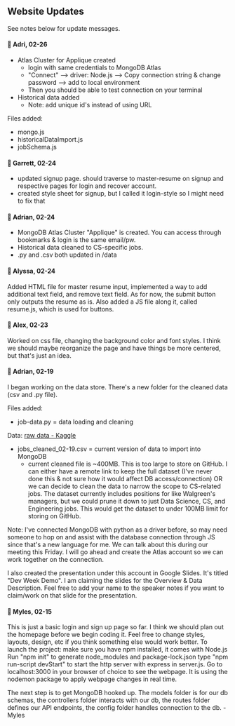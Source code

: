 ## Website Updates

See notes below for update messages.

#### 📍 Adri, 02-26
- Atlas Cluster for Applique created
  - login with same credentials to MongoDB Atlas
  - "Connect" --> driver: Node.js --> Copy connection string & change password --> add to local environment
  - Then you should be able to test connection on your terminal
- Historical data added
  - Note: add unique id's instead of using URL

Files added:
- mongo.js
- historicalDataImport.js
- jobSchema.js

#### 📍 Garrett, 02-24
- updated signup page. should traverse to master-resume on signup and respective pages for login and recover account.
- created style sheet for signup, but I called it login-style so I might need to fix that

#### 📍 Adrian, 02-24
- MongoDB Atlas Cluster "Applique" is created. You can access through bookmarks & login is the same email/pw.
- Historical data cleaned to CS-specific jobs.
- .py and .csv both updated in /data

#### 📍 Alyssa, 02-24
Added HTML file for master resume input, implemented a way to add additional text field, and remove text field. As for now, the submit button only outputs the resume as is. Also added a JS file along it, called resume.js, which is used for buttons.

#### 📍 Alex, 02-23
Worked on css file, changing the background color and font styles. I think we should maybe reorganize the page and have things be more centered, but that's just an idea.

#### 📍 Adrian, 02-19
I began working on the data store. There's a new folder for the cleaned data (csv and .py file).

Files added:
- job-data.py = data loading and cleaning

Data:
[raw data - Kaggle](https://www.kaggle.com/datasets/arshkon/linkedin-job-postings)
- jobs_cleaned_02-19.csv = current version of data to import into MongoDB
  - current cleaned file is ~400MB. This is too large to store on GitHub. I can either have a remote link to keep the full dataset (I've never done this & not sure how it would affect DB access/connection) OR we can decide to clean the data to narrow the scope to CS-related jobs. The dataset currently includes positions for like Walgreen's managers, but we could prune it down to just Data Science, CS, and Engineering jobs. This would get the dataset to under 100MB limit for storing on GitHub.

Note: I've connected MongoDB with python as a driver before, so may need someone to hop on and assist with the database connection through JS since that's a new language for me. We can talk about this during our meeting this Friday. I will go ahead and create the Atlas account so we can work together on the connection.

I also created the presentation under this account in Google Slides. It's titled "Dev Week Demo". I am claiming the slides for the Overview & Data Description. Feel free to add your name to the speaker notes if you want to claim/work on that slide for the presentation.

#### 📍 Myles, 02-15
This is just a basic login and sign up page so far. I think we should plan out the homepage before we begin coding it.
Feel free to change styles, layouts, design, etc if you think something else would work better.
To launch the project:
make sure you have npm installed, it comes with Node.js
Run "npm init" to generate node_modules and package-lock.json
type "npm run-script devStart" to start the http server with express in server.js.
Go to localhost:3000 in your browser of choice to see the webpage.
It is using the nodemon package to apply webpage changes in real time.

The next step is to get MongoDB hooked up. 
The models folder is for our db schemas, 
the controllers folder interacts with our db,
the routes folder defines our API endpoints,
the config folder handles connection to the db.
-Myles
